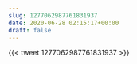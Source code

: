```yaml
---
slug: 1277062987761831937
date: 2020-06-28 02:15:17+00:00
draft: false
---
```


{{< tweet 1277062987761831937 >}}
